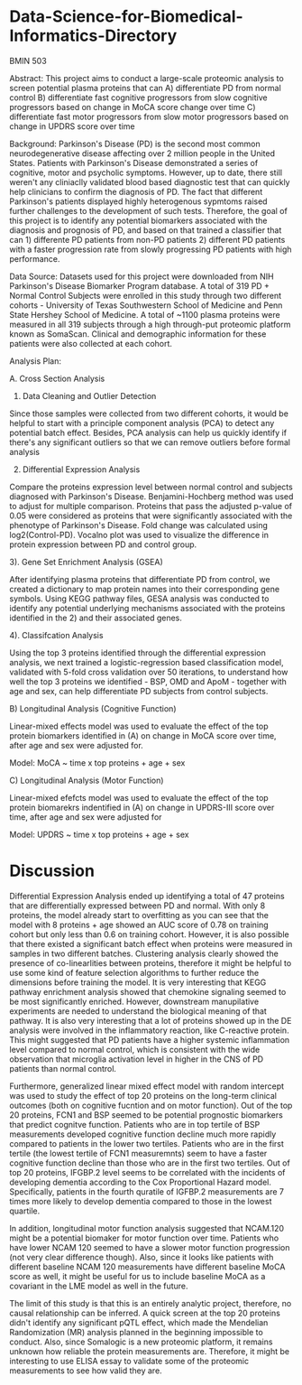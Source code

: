 # Data-Science-for-Biomedical-Informatics-Directory
BMIN 503

Abstract: This project aims to conduct a large-scale proteomic analysis to screen potential plasma proteins that can A) differentiate PD from normal control B) differentiate 
fast cognitive progressors from slow cognitive progressors based on change in MoCA score change over time C) differentiate fast motor progressors from slow motor
progressors based on change in UPDRS score over time 

Background: Parkinson's Disease (PD) is the second most common neurodegenerative disease affecting over 2 million people in the United States. Patients with Parkinson's Disease demonstrated a series of cognitive, motor and psycholic symptoms. However, up to date, there still weren't any cliniaclly validated blood based diagnostic test that can quickly help clinicians to confirm the diagnosis of PD. The fact that different Parkinson's patients displayed highly heterogenous 
sypmtoms raised further challenges to the development of such tests. Therefore, the goal of this project is to identify any potential biomarkers associated with the diagnosis and prognosis of PD, and based on that trained a classifier that can 1) differente PD patients from non-PD patients 2) different PD patients with a faster progression rate from slowly progressing PD patients with high performance. 



Data Source: Datasets used for this project were downloaded from NIH Parkinson's Disease Biomarker Program database. A total of 319 PD + Normal Control Subjects were enrolled in this study through two different cohorts - University of Texas Southwestern School of Medicine and Penn State Hershey School of Medicine. A total of ~1100 plasma proteins were measured in all 319 subjects through a high through-put proteomic platform known as SomaScan. Clinical and demographic information for these patients were also collected at each cohort. 

Analysis Plan:

A. Cross Section Analysis

1) Data Cleaning and Outlier Detection

Since those samples were collected from two different cohorts, it would be helpful to start with a principle component analysis (PCA) to detect any potential batch effect.
Besides, PCA analysis can help us quickly identify if there's any significant outliers so that we can remove outliers before formal analysis 

2) Differential Expression Analysis 

Compare the proteins expression level between normal control and subjects diagnosed with Parkinson's Disease. Benjamini-Hochberg method was used to adjust for 
multiple comparison. Proteins that pass the adjusted p-value of 0.05 were considered as proteins that were significantly associated with the phenotype of Parkinson's
Disease. Fold change was calculated using log2(Control-PD). Vocalno plot was used to visualize the difference in protein expression between PD and control group.

3). Gene Set Enrichment Analysis (GSEA)

After identifying plasma proteins that differentiate PD from control, we created a dictionary to map protein names into their corresponding gene symbols. Using KEGG
pathway files, GESA analysis was conducted to identify any potential underlying mechanisms associated with the proteins identified in the 2) and their associated
genes. 

4). Classifcation Analysis 

Using the top 3 proteins identified through the differential expression analysis, we next trained a logistic-regression based classification model, validated with 5-fold cross validation over 50 iterations, to understand how well the top 3 proteins we identified - BSP, OMD and ApoM - together with age and sex, can help differentiate PD subjects from control subjects.  

B) Longitudinal Analysis (Cognitive Function)

Linear-mixed effects model was used to evaluate the effect of the top protein biomarkers identified in (A) on change in MoCA score over time, after age and sex were adjusted for.

Model: MoCA ~ time x top proteins + age + sex

C) Longitudinal Analysis (Motor Function)

Linear-mixed efefcts model was used to evaluate the effect of the top protein biomarekrs indentified in (A) on change in UPDRS-III score over time, after age and sex were adjusted for

Model: UPDRS ~ time x top proteins + age + sex
# Discussion

Differential Expression Analysis ended up identifying a total of 47 proteins that are differentially expressed between PD and normal. With only 8 proteins, the model already start to overfitting as you can see that the model with 8 proteins + age showed an AUC score of 0.78 on training cohort but only less than 0.6 on training cohort. However, it is also possible that there existed a significant batch effect when proteins were measured in samples in two different batches. Clustering analysis clearly showed the presence of co-linearlities between proteins, therefore it might be helpful to use some kind of feature selection algorithms to further reduce the dimensions before training the model. It is very interesting that KEGG pathway enrichment analysis showed that chemokine signaling seemed to be most significantly enriched. However, downstream manupilative experiments are needed to understand the biological meaning of that pathway. It is also very interesting that a lot of proteins showed up in the DE analysis were involved in the inflammatory reaction, like C-reactive protein. This might suggested that PD patients have a higher systemic inflammation level compared to normal control, which is consistent with the wide observation that microglia activation level in higher in the CNS of PD patients than normal control. 

Furthermore, generalized linear mixed effect model with random intercept was used to study the effect of top 20 proteins on the long-term clinical outcomes (both on cognitive fucntion and on motor function). Out of the top 20 proteins, FCN1 and BSP seemed to be potential prognostic biomarkers that predict cognitve function. Patients who are in top tertile of BSP measurements developed cognitive function decline much more rapidly compared to patients in the lower two tertiles. Patients who are in the first tertile (the lowest tertile of FCN1 measuremnts) seem to have a faster cognitive function decline than those who are in the first two tertiles. Out of top 20 proteins, IFGBP.2 level seems to be correlated with the incidents of developing dementia according to the Cox Proportional Hazard model. Specifically, patients in the fourth quratile of IGFBP.2 measurements are 7 times more likely to develop dementia compared to those in the lowest quartile. 

In addition, longitudinal motor function analysis suggested that NCAM.120 might be a potential biomaker for motor function over time. Patients who have lower NCAM 120 seemed to have a slower motor function progression (not very clear difference though). Also, since it looks like patients with different baseline NCAM 120 measurements have different baseline MoCA score as well, it might be useful for us to include baseline MoCA as a covariant in the LME model as well in the future.

The limit of this study is that this is an entirely analytic project, therefore, no causal relationship can be inferred. A quick screen at the top 20 proteins didn't identify any significant pQTL effect, which made the Mendelian Randomization (MR) analysis planned in the beginning impossible to conduct. Also, since Somalogic is a new proteomic platform, it remains unknown how reliable the protein measurements are. Therefore, it might be interesting to use ELISA essay to validate some of the proteomic measurements to see how valid they are.  
